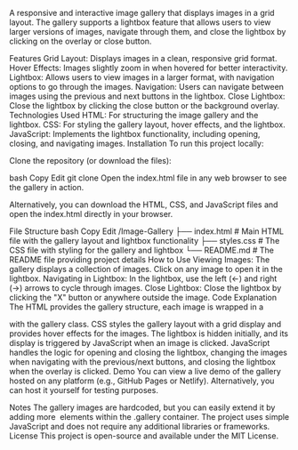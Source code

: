 A responsive and interactive image gallery that displays images in a grid layout. The gallery supports a lightbox feature that allows users to view larger versions of images, navigate through them, and close the lightbox by clicking on the overlay or close button.

Features
Grid Layout: Displays images in a clean, responsive grid format.
Hover Effects: Images slightly zoom in when hovered for better interactivity.
Lightbox: Allows users to view images in a larger format, with navigation options to go through the images.
Navigation: Users can navigate between images using the previous and next buttons in the lightbox.
Close Lightbox: Close the lightbox by clicking the close button or the background overlay.
Technologies Used
HTML: For structuring the image gallery and the lightbox.
CSS: For styling the gallery layout, hover effects, and the lightbox.
JavaScript: Implements the lightbox functionality, including opening, closing, and navigating images.
Installation
To run this project locally:

Clone the repository (or download the files):

bash
Copy
Edit
git clone <repository-url>
Open the index.html file in any web browser to see the gallery in action.

Alternatively, you can download the HTML, CSS, and JavaScript files and open the index.html directly in your browser.

File Structure
bash
Copy
Edit
/Image-Gallery
├── index.html        # Main HTML file with the gallery layout and lightbox functionality
├── styles.css        # The CSS file with styling for the gallery and lightbox
└── README.md         # The README file providing project details
How to Use
Viewing Images: The gallery displays a collection of images. Click on any image to open it in the lightbox.
Navigating in Lightbox: In the lightbox, use the left (←) and right (→) arrows to cycle through images.
Close Lightbox: Close the lightbox by clicking the "X" button or anywhere outside the image.
Code Explanation
The HTML provides the gallery structure, each image is wrapped in a <div> with the gallery class.
CSS styles the gallery layout with a grid display and provides hover effects for the images. The lightbox is hidden initially, and its display is triggered by JavaScript when an image is clicked.
JavaScript handles the logic for opening and closing the lightbox, changing the images when navigating with the previous/next buttons, and closing the lightbox when the overlay is clicked.
Demo
You can view a live demo of the gallery hosted on any platform (e.g., GitHub Pages or Netlify). Alternatively, you can host it yourself for testing purposes.

Notes
The gallery images are hardcoded, but you can easily extend it by adding more <img> elements within the .gallery container.
The project uses simple JavaScript and does not require any additional libraries or frameworks.
License
This project is open-source and available under the MIT License.

